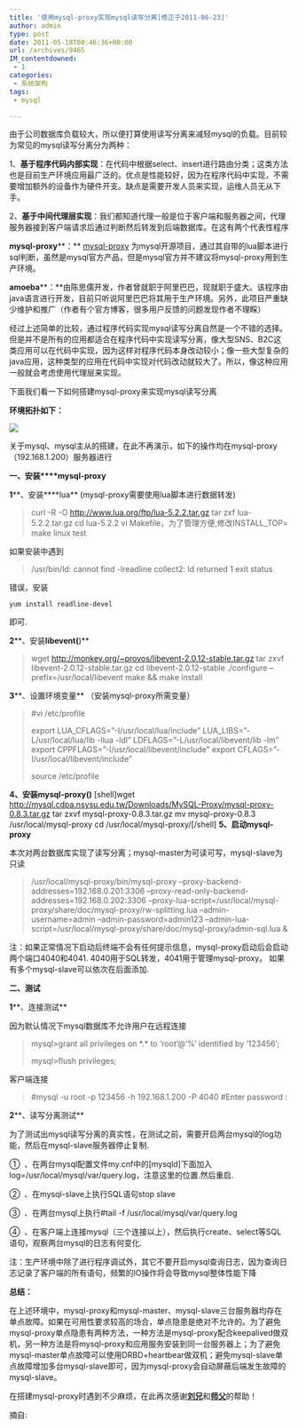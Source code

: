```yaml
---
title: '使用mysql-proxy实现mysql读写分离[修正于2011-06-23]'
author: admin
type: post
date: 2011-05-18T08:46:36+00:00
url: /archives/9465
IM_contentdowned:
 - 1
categories:
 - 系统架构
tags:
 - mysql

---
```


由于公司数据库负载较大，所以便打算使用读写分离来减轻mysql的负载。目前较为常见的mysql读写分离分为两种：

1、**基于程序代码内部实现**：在代码中根据select、insert进行路由分类；这类方法也是目前生产环境应用最广泛的。优点是性能较好，因为在程序代码中实现，不需要增加额外的设备作为硬件开支。缺点是需要开发人员来实现，运维人员无从下手。

2、**基于中间代理层实现**：我们都知道代理一般是位于客户端和服务器之间，代理服务器接到客户端请求后通过判断然后转发到后端数据库。在这有两个代表性程序

**mysql-proxy****：** [mysql-proxy](http://dev.mysql.com/downloads/mysql-proxy/) 为mysql开源项目，通过其自带的lua脚本进行sql判断，虽然是mysql官方产品，但是mysql官方并不建议将mysql-proxy用到生产环境。

**amoeba****：**由陈思儒开发，作者曾就职于阿里巴巴，现就职于盛大。该程序由java语言进行开发，目前只听说阿里巴巴将其用于生产环境。另外，此项目严重缺少维护和推广（作者有个官方博客，很多用户反馈的问题发现作者不理睬）

经过上述简单的比较，通过程序代码实现mysql读写分离自然是一个不错的选择。但是并不是所有的应用都适合在程序代码中实现读写分离，像大型SNS、B2C这类应用可以在代码中实现，因为这样对程序代码本身改动较小；像一些大型复杂的java应用，这种类型的应用在代码中实现对代码改动就较大了。所以，像这种应用一般就会考虑使用代理层来实现。

下面我们看一下如何搭建mysql-proxy来实现mysql读写分离

**环境拓扑如下：**

[![](http://blog.haohtml.com/wp-content/uploads/2011/05/mysql-proxy-300x138.jpg)][1]

关于mysql、mysql主从的搭建，在此不再演示，如下的操作均在mysql-proxy（192.168.1.200）服务器进行

**一、安装****mysql-proxy**

**1****、安装****lua** (mysql-proxy需要使用lua脚本进行数据转发)

> curl -R -O http://www.lua.org/ftp/lua-5.2.2.tar.gz
> tar zxf lua-5.2.2.tar.gz
> cd lua-5.2.2
> vi Makefile，为了管理方便,修改INSTALL_TOP=
> make linux test

如果安装中遇到

> /usr/bin/ld: cannot find -lreadline
> collect2: ld returned 1 exit status

错误，安装

```
yum install readline-devel
```

即可.

**2****、安装****libevent(****)**

> wget http://monkey.org/~provos/libevent-2.0.12-stable.tar.gz
> tar zxvf libevent-2.0.12-stable.tar.gz
> cd libevent-2.0.12-stable
> ./configure –prefix=/usr/local/libevent
> make && make install

**3****、设置环境变量** （安装mysql-proxy所需变量）

> #vi /etc/profile
>
> export LUA\_CFLAGS=”-I/usr/local/lua/include” LUA\_LIBS=”-L/usr/local/lua/lib -llua -ldl” LDFLAGS=”-L/usr/local/libevent/lib -lm”
> export CPPFLAGS=”-I/usr/local/libevent/include”
> export CFLAGS=”-I/usr/local/libevent/include”
>
> source /etc/profile

**4、安装mysql-proxy()**
[shell]wget http://mysql.cdpa.nsysu.edu.tw/Downloads/MySQL-Proxy/mysql-proxy-0.8.3.tar.gz
tar zxvf mysql-proxy-0.8.3.tar.gz
mv mysql-proxy-0.8.3 /usr/local/mysql-proxy
cd /usr/local/mysql-proxy/[/shell]
**5、启动mysql-proxy**

本次对两台数据库实现了读写分离；mysql-master为可读可写，mysql-slave为只读

> /usr/local/mysql-proxy/bin/mysql-proxy –proxy-backend-addresses=192.168.0.201:3306 –proxy-read-only-backend-addresses=192.168.0.202:3306 –proxy-lua-script=/usr/local/mysql-proxy/share/doc/mysql-proxy/rw-splitting.lua –admin-username=admin –admin-password=admin123 –admin-lua-script=/usr/local/mysql-proxy/share/doc/mysql-proxy/admin-sql.lua &

注：如果正常情况下启动后终端不会有任何提示信息，mysql-proxy启动后会启动两个端口4040和4041.
4040用于SQL转发，4041用于管理mysql-proxy。
如果有多个mysql-slave可以依次在后面添加.

**二、测试**

**1****、连接测试**

因为默认情况下mysql数据库不允许用户在远程连接

> mysql>grant all privileges on \*.\* to ‘root’@’%’ identified by ’123456′;
>
> mysql>flush privileges;

客户端连接

> #mysql -u root -p 123456 -h 192.168.1.200 -P 4040
> #Enter password :

**2****、读写分离测试**

为了测试出mysql读写分离的真实性，在测试之前，需要开启两台mysql的log功能，然后在mysql-slave服务器停止复制.

①  、在两台mysql配置文件my.cnf中的[mysqld]下面加入log=/usr/local/mysql/var/query.log，注意这里的位置.然后重启.

②  、在mysql-slave上执行SQL语句stop slave

③  、在两台mysql上执行#tail -f /usr/local/mysql/var/query.log

④  、在客户端上连接mysql（三个连接以上），然后执行create、select等SQL语句，观察两台mysql的日志有何变化.

注：生产环境中除了进行程序调试外，其它不要开启mysql查询日志，因为查询日志记录了客户端的所有语句，频繁的IO操作将会导致mysql整体性能下降

**总结：**

在上述环境中，mysql-proxy和mysql-master、mysql-slave三台服务器均存在单点故障。如果在可用性要求较高的场合，单点隐患是绝对不允许的。为了避免mysql-proxy单点隐患有两种方法，一种方法是mysql-proxy配合keepalived做双机，另一种方法是将mysql-proxy和应用服务安装到同一台服务器上；为了避免mysql-master单点故障可以使用DRBD+heartbear做双机；避免mysql-slave单点故障增加多台mysql-slave即可，因为mysql-proxy会自动屏蔽后端发生故障的mysql-slave。

在搭建mysql-proxy时遇到不少麻烦，在此再次感谢[**刘兄**][2]和[**师父**][3]的帮助！

摘自:

 [1]: http://blog.haohtml.com/wp-content/uploads/2011/05/mysql-proxy.jpg
 [2]: http://liuyu.blog.51cto.com/
 [3]: http://sery.blog.51cto.com/